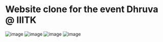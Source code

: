 # Website clone for the event Dhruva @ IIITK
![image](https://user-images.githubusercontent.com/72245838/139595628-7c023fd7-3e63-4042-9944-82b83d4c8934.png)
![image](https://user-images.githubusercontent.com/72245838/139595633-66be21b5-84c3-4f63-ac73-8213ef971a32.png)
![image](https://user-images.githubusercontent.com/72245838/139595637-15ba24ae-68f5-4fa4-9fc8-bd99dcf29477.png)
![image](https://user-images.githubusercontent.com/72245838/139595639-39d1a959-f1a4-4b63-b8fa-5eecc993430e.png)
